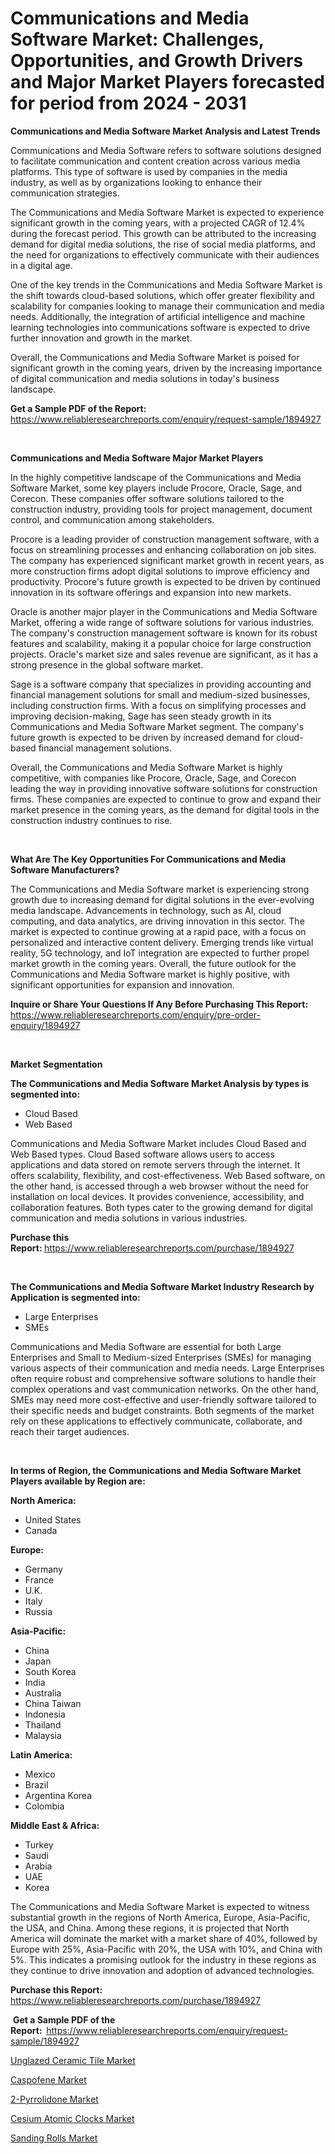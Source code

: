 <p><h1>Communications and Media Software Market: Challenges, Opportunities, and Growth Drivers and Major Market Players forecasted for period from 2024 - 2031</h1></p><p><strong>Communications and Media Software Market Analysis and Latest Trends</strong></p>
<p><p>Communications and Media Software refers to software solutions designed to facilitate communication and content creation across various media platforms. This type of software is used by companies in the media industry, as well as by organizations looking to enhance their communication strategies.</p><p>The Communications and Media Software Market is expected to experience significant growth in the coming years, with a projected CAGR of 12.4% during the forecast period. This growth can be attributed to the increasing demand for digital media solutions, the rise of social media platforms, and the need for organizations to effectively communicate with their audiences in a digital age.</p><p>One of the key trends in the Communications and Media Software Market is the shift towards cloud-based solutions, which offer greater flexibility and scalability for companies looking to manage their communication and media needs. Additionally, the integration of artificial intelligence and machine learning technologies into communications software is expected to drive further innovation and growth in the market.</p><p>Overall, the Communications and Media Software Market is poised for significant growth in the coming years, driven by the increasing importance of digital communication and media solutions in today's business landscape.</p></p>
<p><strong>Get a Sample PDF of the Report:&nbsp;</strong> <a href="https://www.reliableresearchreports.com/enquiry/request-sample/1894927">https://www.reliableresearchreports.com/enquiry/request-sample/1894927</a></p>
<p>&nbsp;</p>
<p><strong>Communications and Media Software Major Market Players</strong></p>
<p><p>In the highly competitive landscape of the Communications and Media Software Market, some key players include Procore, Oracle, Sage, and Corecon. These companies offer software solutions tailored to the construction industry, providing tools for project management, document control, and communication among stakeholders.</p><p>Procore is a leading provider of construction management software, with a focus on streamlining processes and enhancing collaboration on job sites. The company has experienced significant market growth in recent years, as more construction firms adopt digital solutions to improve efficiency and productivity. Procore's future growth is expected to be driven by continued innovation in its software offerings and expansion into new markets.</p><p>Oracle is another major player in the Communications and Media Software Market, offering a wide range of software solutions for various industries. The company's construction management software is known for its robust features and scalability, making it a popular choice for large construction projects. Oracle's market size and sales revenue are significant, as it has a strong presence in the global software market.</p><p>Sage is a software company that specializes in providing accounting and financial management solutions for small and medium-sized businesses, including construction firms. With a focus on simplifying processes and improving decision-making, Sage has seen steady growth in its Communications and Media Software Market segment. The company's future growth is expected to be driven by increased demand for cloud-based financial management solutions.</p><p>Overall, the Communications and Media Software Market is highly competitive, with companies like Procore, Oracle, Sage, and Corecon leading the way in providing innovative software solutions for construction firms. These companies are expected to continue to grow and expand their market presence in the coming years, as the demand for digital tools in the construction industry continues to rise.</p></p>
<p>&nbsp;</p>
<p><strong>What Are The Key Opportunities For Communications and Media Software Manufacturers?</strong></p>
<p><p>The Communications and Media Software market is experiencing strong growth due to increasing demand for digital solutions in the ever-evolving media landscape. Advancements in technology, such as AI, cloud computing, and data analytics, are driving innovation in this sector. The market is expected to continue growing at a rapid pace, with a focus on personalized and interactive content delivery. Emerging trends like virtual reality, 5G technology, and IoT integration are expected to further propel market growth in the coming years. Overall, the future outlook for the Communications and Media Software market is highly positive, with significant opportunities for expansion and innovation.</p></p>
<p><strong>Inquire or Share Your Questions If Any Before Purchasing This Report:</strong> <a href="https://www.reliableresearchreports.com/enquiry/pre-order-enquiry/1894927">https://www.reliableresearchreports.com/enquiry/pre-order-enquiry/1894927</a></p>
<p>&nbsp;</p>
<p><strong>Market Segmentation</strong></p>
<p><strong>The Communications and Media Software Market Analysis by types is segmented into:</strong></p>
<p><ul><li>Cloud Based</li><li>Web Based</li></ul></p>
<p><p>Communications and Media Software Market includes Cloud Based and Web Based types. Cloud Based software allows users to access applications and data stored on remote servers through the internet. It offers scalability, flexibility, and cost-effectiveness. Web Based software, on the other hand, is accessed through a web browser without the need for installation on local devices. It provides convenience, accessibility, and collaboration features. Both types cater to the growing demand for digital communication and media solutions in various industries.</p></p>
<p><strong>Purchase this Report:&nbsp;</strong><a href="https://www.reliableresearchreports.com/purchase/1894927">https://www.reliableresearchreports.com/purchase/1894927</a></p>
<p>&nbsp;</p>
<p><strong>The Communications and Media Software Market Industry Research by Application is segmented into:</strong></p>
<p><ul><li>Large Enterprises</li><li>SMEs</li></ul></p>
<p><p>Communications and Media Software are essential for both Large Enterprises and Small to Medium-sized Enterprises (SMEs) for managing various aspects of their communication and media needs. Large Enterprises often require robust and comprehensive software solutions to handle their complex operations and vast communication networks. On the other hand, SMEs may need more cost-effective and user-friendly software tailored to their specific needs and budget constraints. Both segments of the market rely on these applications to effectively communicate, collaborate, and reach their target audiences.</p></p>
<p>&nbsp;</p>
<p><strong>In terms of Region, the Communications and Media Software Market Players available by Region are:</strong></p>
<p>
    <p> <strong> North America: </strong>
        <ul>
            <li>United States</li>
            <li>Canada</li>
        </ul>
        </p> 
    <p> <strong> Europe: </strong>
        <ul>
            <li>Germany</li>
            <li>France</li>
            <li>U.K.</li>
            <li>Italy</li>
            <li>Russia</li>
        </ul>
        </p> 
    <p> <strong> Asia-Pacific: </strong>
        <ul>
            <li>China</li>
            <li>Japan</li>
            <li>South Korea</li>
            <li>India</li>
            <li>Australia</li>
            <li>China Taiwan</li>
            <li>Indonesia</li>
            <li>Thailand</li>
            <li>Malaysia</li>
        </ul>
        </p> 
    <p> <strong> Latin America: </strong>
        <ul>
            <li>Mexico</li>
            <li>Brazil</li>
            <li>Argentina Korea</li>
            <li>Colombia</li>
        </ul>
        </p> 
    <p> <strong> Middle East & Africa: </strong>
        <ul>
            <li>Turkey</li>
            <li>Saudi</li>
            <li>Arabia</li>
            <li>UAE</li>
            <li>Korea</li>
        </ul>
    </p>
    </p>
<p><p>The Communications and Media Software Market is expected to witness substantial growth in the regions of North America, Europe, Asia-Pacific, the USA, and China. Among these regions, it is projected that North America will dominate the market with a market share of 40%, followed by Europe with 25%, Asia-Pacific with 20%, the USA with 10%, and China with 5%. This indicates a promising outlook for the industry in these regions as they continue to drive innovation and adoption of advanced technologies.</p></p>
<p><strong>Purchase this Report: </strong><a href="https://www.reliableresearchreports.com/purchase/1894927">https://www.reliableresearchreports.com/purchase/1894927</a></p>
<p>&nbsp;<strong>Get a Sample PDF of the Report:&nbsp;&nbsp;</strong><a href="https://www.reliableresearchreports.com/enquiry/request-sample/1894927">https://www.reliableresearchreports.com/enquiry/request-sample/1894927</a></p>
<p><strong></strong></p>
<p><p><a href="https://view.publitas.com/reportprime-1/unglazed-ceramic-tile-market-size-focuses-on-market-dynamics-in-depth-analysis-and-future-projections-of-its-market-forecasted-for-period-from-2024-to-2031/">Unglazed Ceramic Tile Market</a></p><p><a href="https://picayune-night-cbd.notion.site/Caspofene-Market-Research-Report-The-Key-To-Successful-Business-Strategy-Forecasted-for-Period-from-b9ddb142f38b43e291f45d76aba113cb">Caspofene Market</a></p><p><a href="https://butternut-bug-553.notion.site/2-Pyrrolidone-Market-Insights-Market-Players-and-Forecast-Till-2031-9c9a370fd40b46c78b859c938ceacafd">2-Pyrrolidone Market</a></p><p><a href="https://funky-papaya-cf4.notion.site/Cesium-Atomic-Clocks-Market-Share-Market-New-Trends-Analysis-Report-By-Type-By-Application-By-En-d144e6c41d57483db5adb5250dbd7137">Cesium Atomic Clocks Market</a></p><p><a href="https://view.publitas.com/reportprime-1/sanding-rolls-market-size-share-trends-analysis-report-by-material-by-type-by-end-user-by-region-and-segment-forecasts-2024-2031/">Sanding Rolls Market</a></p></p>